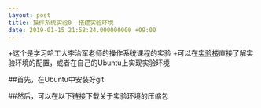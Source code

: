 ```yaml
---
layout: post
title: 操作系统实验0——搭建实验环境
date: 2019-01-15 21:58:24.000000000 +09:00
---
```


+这个是学习哈工大李治军老师的操作系统课程的实验
+可以在[实验楼]直接了解实验环境的配置，或者在自己的Ubuntu上实现实验环境

##首先，在Ubuntu中安装好git

##然后，可以在以下链接下载关于实验环境的压缩包


[实验楼]: https://www.shiyanlou.com/courses/115#signup-form